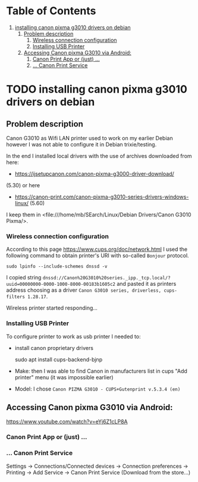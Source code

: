 
# Table of Contents

1.  [installing canon pixma g3010 drivers on debian](#orgd1e0f27)
    1.  [Problem description](#orgdf12437)
        1.  [Wireless connection configuration](#orgfe49676)
        2.  [Installing USB Printer](#org8610fdd)
    2.  [Accessing Canon pixma G3010 via Android:](#org6db36fa)
        1.  [Canon Print App or (just) ...](#orge62af3f)
        2.  [... Canon Print Service](#orgf65eaa6)



<a id="orgd1e0f27"></a>

# TODO installing canon pixma g3010 drivers on debian


<a id="orgdf12437"></a>

## Problem description

Canon G3010 as Wifi LAN printer used to work on
my earlier Debian however I was not able to configure it
in Debian trixie/testing.

In the end I installed local drivers with the use of
archives downloaded from here:

-   <https://ijsetupcanon.com/canon-pixma-g3000-driver-download/>

(5.30)
or here 

-   <https://canon-print.com/canon-pixma-g3010-series-drivers-windows-linux/> (5.60)

I keep them in <file:///home/mb/SEarch/Linux/Debian Drivers/Canon G3010 Pixma/>.


<a id="orgfe49676"></a>

### Wireless connection configuration

According to this page
<https://www.cups.org/doc/network.html>
I used the following command to obtain printer's URI with  so-called
`Bonjour` protocol.

    sudo lpinfo --include-schemes dnssd -v

I copied string 
`dnssd://Canon%20G3010%20series._ipp._tcp.local/?uuid=00000000-0000-1000-8000-00183b1605c2`
and pasted it as printers address choosing as a driver `Canon G3010 series, driverless, cups-filters 1.28.17`.

Wireless printer started responding...


<a id="org8610fdd"></a>

### Installing USB Printer

To configure printer to work as usb printer I needed to:

-   install canon proprietary drivers

    sudo apt install cups-backend-bjnp 

-   Make: then I was able to find Canon in manufacturers list in cups
    "Add printer" menu (it was impossible earlier)

-   Model: I chose `Canon PIZMA G3010 - CUPS+Gutenprint v.5.3.4 (en)`


<a id="org6db36fa"></a>

## Accessing Canon pixma G3010 via Android:

<https://www.youtube.com/watch?v=eYj6Z1cLP8A>


<a id="orge62af3f"></a>

### Canon Print App or (just) ...


<a id="orgf65eaa6"></a>

### ... Canon Print Service

Settings -> Connections/Connected devices
-> Connection preferences -> Printing
-> Add Service -> Canon Print Service (Download from the store...)

